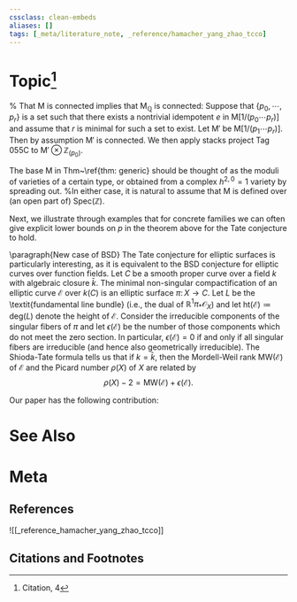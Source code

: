 ```yaml
---
cssclass: clean-embeds
aliases: []
tags: [_meta/literature_note, _reference/hamacher_yang_zhao_tcco]
---
```

# Topic[^1]


% That $\mathsf{M}$ is connected implies that $\mathsf{M}_\mathbb{Q}$ is connected: Suppose that $\{ p_0, \cdots, p_r \}$ is a set such that there exists a nontrivial idempotent $e$ in $\mathsf{M}[1/(p_0 \cdots p_r)]$ and assume that $r$ is minimal for such a set to exist. Let $\mathsf{M}'$ be $\mathsf{M}[1/(p_1 \cdots p_r)]$. Then by assumption $\mathsf{M}'$ is connected. We then apply stacks project Tag 055C to $\mathsf{M}' {\otimes} \mathbb{Z}_{(p_0)}$.  

The base $\mathsf{M}$ in Thm~\ref{thm: generic} should be thought of as the moduli of varieties of a certain type, or obtained from a complex $h^{2, 0} = 1$ variety by spreading out. %In either case, it is natural to assume that $\mathsf{M}$ is defined over (an open part of) $\mathrm{Spec}(\mathbb{Z})$.

Next, we illustrate through examples that for concrete families we can often give explicit lower bounds on $p$ in the theorem above for the Tate conjecture to hold.

\paragraph{New case of BSD} The Tate conjecture for elliptic surfaces is particularly interesting, as it is equivalent to the BSD conjecture for elliptic curves over function fields. Let $C$ be a smooth proper curve over a field $k$ with algebraic closure $\bar{k}$. The minimal non-singular compactification of an elliptic curve $\mathcal{E}$ over $k(C)$ is an elliptic surface $\pi \colon X \to C$. Let $L$ be the \textit{fundamental line bundle} (i.e., the dual of $\mathbb{R}^1 \pi_* \mathcal{O}_X$) and let $\mathrm{ht}(\mathcal{E}) \coloneqq \mathrm{deg}(L)$ denote the height of $\mathcal{E}$. Consider the irreducible components of the singular fibers of $\pi$ and let $\epsilon(\mathcal{E})$ be the number of those components which do not meet the zero section. In particular, $\epsilon(\mathcal{E}) = 0$ if and only if all singular fibers are irreducible (and hence also geometrically irreducible). The Shioda-Tate formula tells us that if $k = \bar{k}$, then the Mordell-Weil rank $\mathrm{MW}(\mathcal{E})$ of $\mathcal{E}$ and the Picard number $\rho(X)$ of $X$ are related by
$$ \rho(X) - 2 = \mathrm{MW}(\mathcal{E}) + \epsilon(\mathcal{E}). $$

Our paper has the following contribution: 


# See Also

# Meta
## References
![[_reference_hamacher_yang_zhao_tcco]]


## Citations and Footnotes
[^1]: Citation, 4